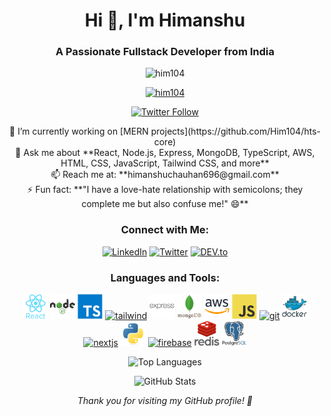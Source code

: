 <h1 align="center">Hi 👋, I'm Himanshu</h1>
<h3 align="center">A Passionate Fullstack Developer from India</h3>

<!-- Profile Views Badge -->
<p align="center">
  <img src="https://komarev.com/ghpvc/?username=him104&label=Profile%20views&color=0e75b6&style=flat" alt="him104" />
</p>

<!-- GitHub Trophy -->
<p align="center">
  <a href="https://github.com/ryo-ma/github-profile-trophy">
    <img src="https://github-profile-trophy.vercel.app/?username=him104" alt="him104" />
  </a>
</p>

<!-- Twitter Badge -->
<p align="center">
  <a href="https://twitter.com/" target="blank">
    <img src="https://img.shields.io/twitter/follow/?logo=twitter&style=for-the-badge" alt="Twitter Follow" />
  </a>
</p>

<!-- Introductory Message -->
<p align="center">
  🔭 I’m currently working on [MERN projects](https://github.com/Him104/hts-core)<br>
  💬 Ask me about **React, Node.js, Express, MongoDB, TypeScript, AWS, HTML, CSS, JavaScript, Tailwind CSS, and more**<br>
  📫 Reach me at: **himanshuchauhan696@gmail.com**<br>
  ⚡ Fun fact: **"I have a love-hate relationship with semicolons; they complete me but also confuse me!" 😄**
</p>

<!-- Connect with Me -->
<h3 align="center">Connect with Me:</h3>
<p align="center">
  <a href="https://linkedin.com/in/your-linkedin" target="_blank"><img src="https://img.shields.io/badge/LinkedIn-Himanshu-blue?style=for-the-badge&logo=linkedin" alt="LinkedIn" /></a>
  <a href="https://twitter.com/your-twitter" target="_blank"><img src="https://img.shields.io/badge/Twitter-Himanshu-blue?style=for-the-badge&logo=twitter" alt="Twitter" /></a>
  <a href="https://dev.to/your-devto" target="_blank"><img src="https://img.shields.io/badge/DEV.to-Himanshu-0A0A0A?style=for-the-badge&logo=devto" alt="DEV.to" /></a>
</p>

<!-- Languages and Tools -->
<h3 align="center">Languages and Tools:</h3>
<p align="center">
  <!-- Icons -->
  <a href="https://reactjs.org/" target="_blank" rel="noreferrer"><img src="https://raw.githubusercontent.com/devicons/devicon/master/icons/react/react-original-wordmark.svg" alt="react" width="40" height="40" /></a>
  <a href="https://nodejs.org" target="_blank" rel="noreferrer"><img src="https://raw.githubusercontent.com/devicons/devicon/master/icons/nodejs/nodejs-original-wordmark.svg" alt="nodejs" width="40" height="40" /></a>
  <a href="https://www.typescriptlang.org/" target="_blank" rel="noreferrer"><img src="https://raw.githubusercontent.com/devicons/devicon/master/icons/typescript/typescript-original.svg" alt="typescript" width="40" height="40" /></a>
  <a href="https://tailwindcss.com/" target="_blank" rel="noreferrer"><img src="https://www.vectorlogo.zone/logos/tailwindcss/tailwindcss-icon.svg" alt="tailwind" width="40" height="40" /></a>
  <a href="https://expressjs.com" target="_blank" rel="noreferrer"><img src="https://raw.githubusercontent.com/devicons/devicon/master/icons/express/express-original-wordmark.svg" alt="express" width="40" height="40" /></a>
  <a href="https://www.mongodb.com/" target="_blank" rel="noreferrer"><img src="https://raw.githubusercontent.com/devicons/devicon/master/icons/mongodb/mongodb-original-wordmark.svg" alt="mongodb" width="40" height="40" /></a>
  <a href="https://aws.amazon.com" target="_blank" rel="noreferrer"><img src="https://raw.githubusercontent.com/devicons/devicon/master/icons/amazonwebservices/amazonwebservices-original-wordmark.svg" alt="aws" width="40" height="40" /></a>
  <a href="https://developer.mozilla.org/en-US/docs/Web/JavaScript" target="_blank" rel="noreferrer"><img src="https://raw.githubusercontent.com/devicons/devicon/master/icons/javascript/javascript-original.svg" alt="javascript" width="40" height="40" /></a>
  <a href="https://git-scm.com/" target="_blank" rel="noreferrer"><img src="https://www.vectorlogo.zone/logos/git-scm/git-scm-icon.svg" alt="git" width="40" height="40" /></a>
  <a href="https://www.docker.com/" target="_blank" rel="noreferrer"><img src="https://raw.githubusercontent.com/devicons/devicon/master/icons/docker/docker-original-wordmark.svg" alt="docker" width="40" height="40" /></a>
  <a href="https://nextjs.org/" target="_blank" rel="noreferrer"><img src="https://cdn.worldvectorlogo.com/logos/nextjs-2.svg" alt="nextjs" width="40" height="40" /></a>
  <a href="https://www.python.org" target="_blank" rel="noreferrer"><img src="https://raw.githubusercontent.com/devicons/devicon/master/icons/python/python-original.svg" alt="python" width="40" height="40" /></a>
  <a href="https://firebase.google.com/" target="_blank" rel="noreferrer"><img src="https://www.vectorlogo.zone/logos/firebase/firebase-icon.svg" alt="firebase" width="40" height="40" /></a>
  <a href="https://redis.io" target="_blank" rel="noreferrer"><img src="https://raw.githubusercontent.com/devicons/devicon/master/icons/redis/redis-original-wordmark.svg" alt="redis" width="40" height="40" /></a>
  <a href="https://www.postgresql.org" target="_blank" rel="noreferrer"><img src="https://raw.githubusercontent.com/devicons/devicon/master/icons/postgresql/postgresql-original-wordmark.svg" alt="postgresql" width="40" height="40" /></a>
</p>

<!-- Animated Stats -->
<p align="center">
  <img src="https://github-readme-stats.vercel.app/api/top-langs?username=him104&show_icons=true&locale=en&layout=compact" alt="Top Languages" />
</p>

<p align="center">
  <img src="https://github-readme-stats.vercel.app/api?username=him104&show_icons=true&count_private=true&hide_title=true&hide=prs&include_all_commits=true" alt="GitHub Stats" />
</p>

<!-- Add a footer -->
<p align="center">
  <i>Thank you for visiting my GitHub profile! 🌟</i>
</p>
